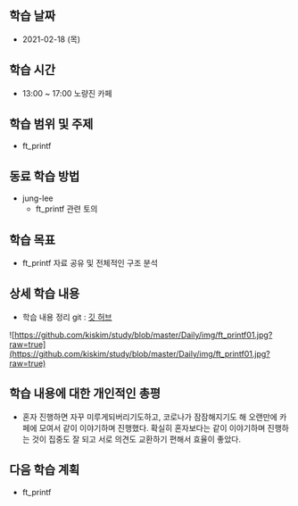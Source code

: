학습 날짜
---
+ 2021-02-18 (목)

학습 시간
---
+ 13:00 ~ 17:00 노량진 카페

학습 범위 및 주제
---
+ ft_printf

동료 학습 방법
---
+ jung-lee
  + ft_printf 관련 토의

학습 목표
---
+ ft_printf 자료 공유 및 전체적인 구조 분석

상세 학습 내용
---
+ 학습 내용 정리 git : [깃 허브](https://github.com/kiskim/study)   
  
![https://github.com/kiskim/study/blob/master/Daily/img/ft_printf01.jpg?raw=true](https://github.com/kiskim/study/blob/master/Daily/img/ft_printf01.jpg?raw=true)

학습 내용에 대한 개인적인 총평
---
+ 혼자 진행하면 자꾸 미루게되버리기도하고, 코로나가 잠잠해지기도 해 오랜만에 카페에 모여서 같이 이야기하며 진행했다. 확실히 혼자보다는 같이 이야기하며 진행하는 것이 집중도 잘 되고 서로 의견도 교환하기 편해서 효율이 좋았다.

다음 학습 계획
---
+ ft_printf